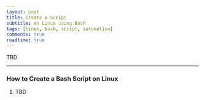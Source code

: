 ```yaml
---
layout: post
title: Create a Script
subtitle: on Linux using Bash
tags: [linux, bash, script, automation]
comments: true
readtime: true
---
```


TBD

---
### How to Create a Bash Script on Linux
1. TBD
